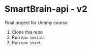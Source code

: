 # SmartBrain-api - v2
Final project for Udemy course

1. Clone this repo
2. Run `npm install`
3. Run `npm start`

